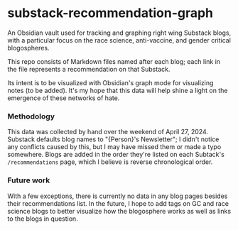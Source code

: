 # substack-recommendation-graph

An Obsidian vault used for tracking and graphing right wing Substack blogs, with a particular focus on the race science, anti-vaccine, and gender critical blogospheres.

This repo consists of Markdown files named after each blog; each link in the file represents a recommendation on that Substack.

Its intent is to be visualized with Obsidian's graph mode for visualizing notes (to be added). It's my hope that this data will help shine a light on the emergence of these networks of hate.


### Methodology

This data was collected by hand over the weekend of April 27, 2024. Substack defaults blog names to "{Person}'s Newsletter"; I didn't notice any conflicts caused by this, but I may have missed them or made a typo somewhere. Blogs are added in the order they're listed on each Subtack's `/recommendations` page, which I believe is reverse chronological order.


### Future work

With a few exceptions, there is currently no data in any blog pages besides their recommendations list. In the future, I hope to add tags on GC and race science blogs to better visualize how the blogosphere works as well as links to the blogs in question.